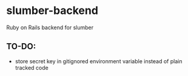 # slumber-backend
Ruby on Rails backend for slumber

## TO-DO:
- store secret key in gitignored environment variable instead of plain tracked code